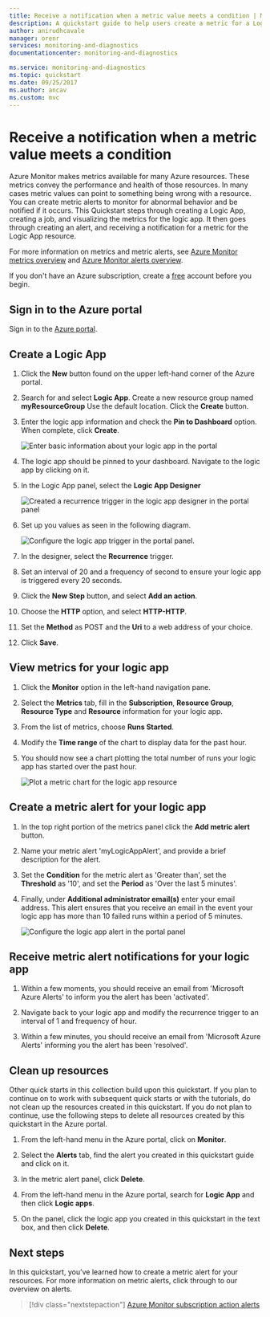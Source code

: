 ```yaml
---
title: Receive a notification when a metric value meets a condition | Microsoft Docs
description: A quickstart guide to help users create a metric for a Logic App
author: anirudhcavale
manager: orenr
services: monitoring-and-diagnostics
documentationcenter: monitoring-and-diagnostics

ms.service: monitoring-and-diagnostics
ms.topic: quickstart
ms.date: 09/25/2017
ms.author: ancav
ms.custom: mvc
---
```


# Receive a notification when a metric value meets a condition

Azure Monitor makes metrics available for many Azure resources. These metrics convey the performance and health of those resources. In many cases metric values can point to something being wrong with a resource. You can create metric alerts to monitor for abnormal behavior and be notified if it occurs. This Quickstart steps through creating a Logic App, creating a job, and visualizing the metrics for the logic app. It then goes through creating an alert, and receiving a notification for a metric for the Logic App resource.

For more information on metrics and metric alerts, see  [Azure Monitor metrics overview](./monitoring-overview-metrics.md) and [Azure Monitor alerts overview](./monitoring-overview-alerts.md). 

If you don't have an Azure subscription, create a [free](https://azure.microsoft.com/free/) account before you begin.

## Sign in to the Azure portal

Sign in to the [Azure portal](https://portal.azure.com/).

## Create a Logic App

1. Click the **New** button found on the upper left-hand corner of the Azure portal.

2. Search for and select **Logic App**. Create a new resource group named **myResourceGroup** Use the default location. Click the **Create** button.

3. Enter the logic app information and check the **Pin to Dashboard** option. When complete, click **Create**.

    ![Enter basic information about your logic app in the portal](./media/monitoring-quick-resource-metric-alert-portal/create-logic-app-portal.png)  

4. The logic app should be pinned to your dashboard. Navigate to the logic app by clicking on it.

5. In the Logic App panel, select the **Logic App Designer**

     ![Created a recurrence trigger in the logic app designer in the portal panel](./media/monitoring-quick-resource-metric-alert-portal/logic-app-designer.png)  

6. Set up you values as seen in the following diagram.

    ![Configure the logic app trigger in the portal panel](./media/monitoring-quick-resource-metric-alert-portal/create-logic-app-triggers.png). 

7. In the designer, select the **Recurrence** trigger.

8. Set an interval of 20 and a frequency of second to ensure your logic app is triggered every 20 seconds.

9. Click the **New Step** button, and select **Add an action**.

10. Choose the **HTTP** option, and select **HTTP-HTTP**.

11. Set the **Method** as POST and the **Uri** to a web address of your choice.

12. Click **Save**.

## View metrics for your logic app

1. Click the **Monitor** option in the left-hand navigation pane.

2. Select the **Metrics** tab, fill in the **Subscription**, **Resource Group**, **Resource Type** and **Resource** information for your logic app.

3. From the list of metrics, choose **Runs Started**.

4. Modify the **Time range** of the chart to display data for the past hour.

5. You should now see a chart plotting the total number of runs your logic app has started over the past hour.

    ![Plot a metric chart for the logic app resource](./media/monitoring-quick-resource-metric-alert-portal/logic-app-metric-chart.png)


## Create a metric alert for your logic app

1.  In the top right portion of the metrics panel click the **Add metric alert** button.

2. Name your metric alert 'myLogicAppAlert', and provide a brief description for the alert.

3. Set the **Condition** for the metric alert as 'Greater than', set the **Threshold** as '10', and set the **Period** as 'Over the last 5 minutes'.

4. Finally, under **Additional administrator email(s)** enter your email address. This alert ensures that you receive an email in the event your logic app has more than 10 failed runs within a period of 5 minutes.

    ![Configure the logic app alert in the portal panel](./media/monitoring-quick-resource-metric-alert-portal/logic-app-metrics-alert-portal.png)

## Receive metric alert notifications for your logic app
1. Within a few moments, you should receive an email from 'Microsoft Azure Alerts' to inform you the alert has been 'activated'.

2. Navigate back to your logic app and modify the recurrence trigger to an interval of 1 and frequency of hour.

3. Within a few minutes, you should receive an email from 'Microsoft Azure Alerts' informing you the alert has been 'resolved'.

## Clean up resources

Other quick starts in this collection build upon this quickstart. If you plan to continue on to work with subsequent quick starts or with the tutorials, do not clean up the resources created in this quickstart. If you do not plan to continue, use the following steps to delete all resources created by this quickstart in the Azure portal.

1. From the left-hand menu in the Azure portal, click on **Monitor**.

2. Select the **Alerts** tab, find the alert you created in this quickstart guide and click on it.

3. In the metric alert panel, click **Delete**.

4. From the left-hand menu in the Azure portal, search for **Logic App** and then click **Logic apps**.

5. On the panel, click the logic app you created in this quickstart in the text box, and then click **Delete**.

## Next steps

In this quickstart, you’ve learned how to create a metric alert for your resources. For more information on metric alerts, click through to our overview on alerts.

> [!div class="nextstepaction"]
> [Azure Monitor subscription action alerts](./monitor-quick-audit-notify-action-in-subscription.md )
